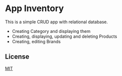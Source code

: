 # App Inventory

This is a simple CRUD app with relational database.

- Creating Category and displaying them
- Creating, displaying, updating and deleting Products
- Creating, editing Brands

## License
[MIT](https://choosealicense.com/licenses/mit/)

